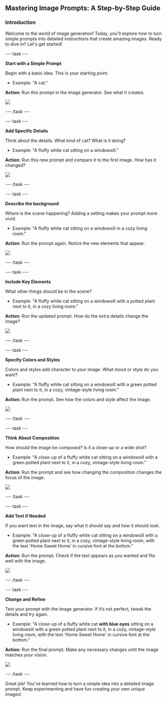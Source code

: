 ## Mastering Image Prompts: A Step-by-Step Guide

### Introduction
Welcome to the world of image generation! Today, you'll explore how to turn simple prompts into detailed instructions that create amazing images. Ready to dive in? Let's get started!


--- task ---

**Start with a Simple Prompt**

Begin with a basic idea. This is your starting point.
- Example: "A cat."

**Action:** Run this prompt in the image generator. See what it creates.

![](/images/prompt1.jpg)

--- /task ---

--- task ---

**Add Specific Details**

Think about the details. What kind of cat? What is it doing?
- Example: "A fluffy white cat sitting on a windowsill."

**Action:** Run this new prompt and compare it to the first image. How has it changed?

![](/images/prompt1.jpg)

--- /task ---

--- task ---

**Describe the background**

Where is the scene happening? Adding a setting makes your prompt more vivid.
- Example: "A fluffy white cat sitting on a windowsill in a cozy living room."

**Action:** Run the prompt again. Notice the new elements that appear.

![](/images/prompt2.jpg)

--- /task ---

--- task ---

**Include Key Elements**

What other things should be in the scene?
- Example: "A fluffy white cat sitting on a windowsill with a potted plant next to it, in a cozy living room."

**Action:** Run the updated prompt. How do the extra details change the image?

![](/images/prompt3.jpg)

--- /task ---

--- task ---

**Specify Colors and Styles**

Colors and styles add character to your image. What mood or style do you want?
- Example: "A fluffy white cat sitting on a windowsill with a green potted plant next to it, in a cozy, vintage-style living room."

**Action:** Run the prompt. See how the colors and style affect the image.

![](/images/prompt4.jpg)

--- /task ---

--- task ---

**Think About Composition**

How should the image be composed? Is it a close-up or a wide shot?
- Example: "A close-up of a fluffy white cat sitting on a windowsill with a green potted plant next to it, in a cozy, vintage-style living room."

**Action:** Run the prompt and see how changing the composition changes the focus of the image.

![](/images/prompt5.jpg)

--- /task ---

--- task ---

**Add Text if Needed**

If you want text in the image, say what it should say and how it should look.
- Example: "A close-up of a fluffy white cat sitting on a windowsill with a green potted plant next to it, in a cozy, vintage-style living room, with the text 'Home Sweet Home' in cursive font at the bottom."

**Action:** Run the prompt. Check if the text appears as you wanted and fits well with the image.

![](/images/prompt6.jpg)

--- /task ---

--- task ---

**Change and Refine**

Test your prompt with the image generator. If it’s not perfect, tweak the details and try again.
- Example: "A close-up of a fluffy white cat **with blue eyes** sitting on a windowsill with a green potted plant next to it, in a cozy, vintage-style living room, with the text 'Home Sweet Home' in cursive font at the bottom."

**Action:** Run the final prompt. Make any necessary changes until the image matches your vision.

![](/images/prompt7.jpg)

--- /task ---

Great job! You've learned how to turn a simple idea into a detailed image prompt. Keep experimenting and have fun creating your own unique images!
